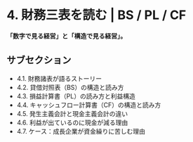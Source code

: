 # 4. 財務三表を読む | BS / PL / CF

**「数字で見る経営」と「構造で見る経営」。**

## サブセクション

- 4.1. 財務諸表が語るストーリー
- 4.2. 貸借対照表（BS）の構造と読み方
- 4.3. 損益計算書（PL）の読み方と利益構造
- 4.4. キャッシュフロー計算書（CF）の構造と読み方
- 4.5. 発生主義会計と現金主義会計の違い
- 4.6. 利益が出ているのに現金が減る理由
- 4.7. ケース：成長企業が資金繰りに苦しむ理由

